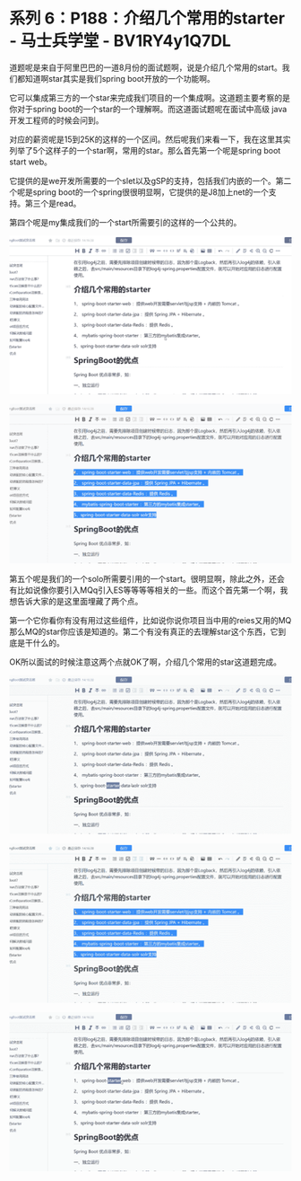 # 系列 6：P188：介绍几个常用的starter - 马士兵学堂 - BV1RY4y1Q7DL

道题呢是来自于阿里巴巴的一道8月份的面试题啊，说是介绍几个常用的start。我们都知道啊star其实是我们spring boot开放的一个功能啊。

它可以集成第三方的一个star来完成我们项目的一个集成啊。这道题主要考察的是你对于spring boot的一个star的一个理解啊。而这道面试题呢在面试中高级 java开发工程师的时候会问到。

对应的薪资呢是15到25K的这样的一个区间。然后呢我们来看一下，我在这里其实列举了5个这样子的一个star啊，常用的star。那么首先第一个呢是spring boot start web。

它提供的是we开发所需要的一个slet以及gSP的支持，包括我们内嵌的一个。第二个呢是spring boot的一个spring很很明显啊，它提供的是J8加上net的一个支持。第三个是read。

第四个呢是my集成我们的一个start所需要引的这样的一个公共的。

![](img/70628f765e83aea65ec48f688e6f4476_1.png)

![](img/70628f765e83aea65ec48f688e6f4476_2.png)

第五个呢是我们的一个solo所需要引用的一个start。很明显啊，除此之外，还会有比如说像你要引入MQq引入ES等等等等相关的一些。而这个首先第一个啊，我想告诉大家的是这里面埋藏了两个点。

第一个它你看你有没有用过这些组件，比如说你说你项目当中用的reies又用的MQ那么MQ的star你应该是知道的。第二个有没有真正的去理解star这个东西，它到底是干什么的。

OK所以面试的时候注意这两个点就OK了啊，介绍几个常用的star这道题完成。

![](img/70628f765e83aea65ec48f688e6f4476_4.png)

![](img/70628f765e83aea65ec48f688e6f4476_5.png)

![](img/70628f765e83aea65ec48f688e6f4476_6.png)